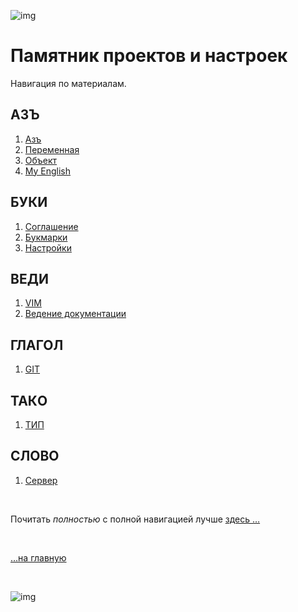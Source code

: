 ![img](https://1.bp.blogspot.com/-qlD3QfKgeqQ/YPmIhJrE3zI/AAAAAAAAGzk/31X0DSNroiIWiWorMc_PRhCwwEKwLE0-QCLcBGAsYHQ/s400/MemPro.png)

# Памятник проектов и настроек

<!-- - [ ] description нужно добавить общий ознакомительный (цель сайта) -->

Навигация по материалам.

## АЗЪ

1. [Азъ](az.md)
1. [Переменная](az-peremennaya.md)
1. [Объект](az-object.md)
2. [My English](azbuka/abc/readme.md)

## БУКИ

1. [Соглашение](buki.md)
2. [Букмарки](buki-bukmarki.md)
3. [Настройки](buki-set.md)

## ВЕДИ

1. [VIM](vedi-vim.md)
2. [Ведение документации](vedi-documents.md)

## ГЛАГОЛ

1. [GIT](glagol-git.md)

## ТАКO

1. [ТИП](tako-type.md)

## СЛОВО

1. [Сервер](slovo-server.md)

<br>

Почитать *полностью* c полной навигацией лучше [здесь …](https://a374ru.readthedocs.io)

<br>

[…на главную](/)

<br>

![img](https://1.bp.blogspot.com/-wFaMiAHx-Y8/YG3EaVrCDFI/AAAAAAAAGZY/IYjO6zFHW5wjj4I_HrssCIShQpMxWMHlgCLcBGAsYHQ/s800/IMG_2094.PNG)